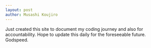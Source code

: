 ```yaml
---
layout: post
author: Musashi Koujiro
---
```

Just created this site to document my coding journey and also for accountability. Hope to update this daily for the foreseeable future. Godspeed.
